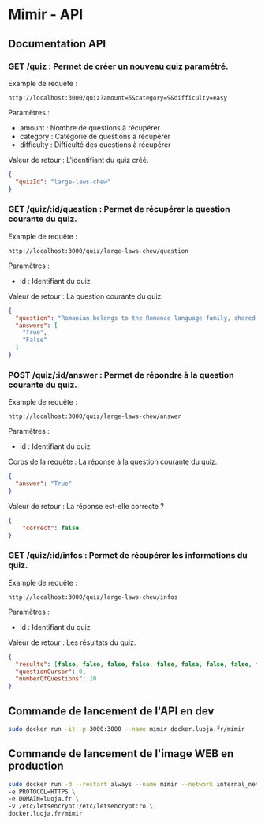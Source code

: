 # Mimir - API

## Documentation API

### **GET** /quiz : Permet de créer un nouveau quiz paramétré.

Example de requête : 
```
http://localhost:3000/quiz?amount=5&category=9&difficulty=easy
```

Paramètres :
- amount : Nombre de questions à récupérer
- category : Catégorie de questions à récupérer
- difficulty : Difficulté des questions à récupérer

Valeur de retour : L'identifiant du quiz créé.

```json
{
  "quizId": "large-laws-chew"
}
```

### **GET** /quiz/:id/question : Permet de récupérer la question courante du quiz.

Example de requête : 
```
http://localhost:3000/quiz/large-laws-chew/question
```

Paramètres :
- id : Identifiant du quiz

Valeur de retour : La question courante du quiz.

```json
{
  "question": "Romanian belongs to the Romance language family, shared with French, Spanish, Portuguese and Italian. ",
  "answers": [
    "True",
    "False"
  ]
}
```

### **POST** /quiz/:id/answer : Permet de répondre à la question courante du quiz.

Example de requête : 
```
http://localhost:3000/quiz/large-laws-chew/answer
```

Paramètres :
- id : Identifiant du quiz

Corps de la requête : La réponse à la question courante du quiz.

```json
{
  "answer": "True"
}
```

Valeur de retour : La réponse est-elle correcte ?

```json
{
    "correct": false
}
```

### **GET** /quiz/:id/infos : Permet de récupérer les informations du quiz.

Example de requête : 
```
http://localhost:3000/quiz/large-laws-chew/infos
```

Paramètres :
- id : Identifiant du quiz

Valeur de retour : Les résultats du quiz.

```json
{
  "results": [false, false, false, false, false, false, false, false, false, false],
  "questionCursor": 0,
  "numberOfQuestions": 10
}
```

## Commande de lancement de l'API en dev

```bash
sudo docker run -it -p 3000:3000 --name mimir docker.luoja.fr/mimir
```

## Commande de lancement de l'image WEB en production

```bash
sudo docker run -d --restart always --name mimir --network internal_network \
-e PROTOCOL=HTTPS \
-e DOMAIN=luoja.fr \
-v /etc/letsencrypt:/etc/letsencrypt:ro \
docker.luoja.fr/mimir    
```